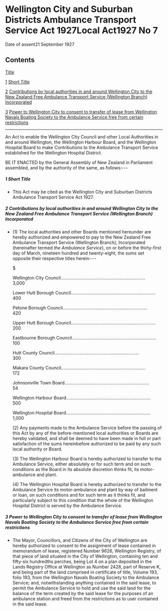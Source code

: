 # Wellington City and Suburban Districts Ambulance Transport Service Act 1927Local Act1927 No 7

Date of assent21 September 1927

## Contents

[Title][0]

[1][1] [Short Title][1]

[2][2] [Contributions by local authorities in and around Wellington City to the New Zealand Free Ambulance Transport Service (Wellington Branch) Incorporated][2]

[3][3] [Power to Wellington City to consent to transfer of lease from Wellington Navals Boating Society to the Ambulance Service free from certain restrictions][3]

---

An Act to enable the Wellington City Council and other Local Authorities in and around Wellington, the Wellington Harbour Board, and the Wellington Hospital Board to make Contributions to the Ambulance Transport Service established for the Wellington Hospital District.

BE IT ENACTED by the General Assembly of New Zealand in Parliament assembled, and by the authority of the same, as follows:---

##### 1 Short Title
    
*   This Act may be cited as the Wellington City and Suburban Districts Ambulance Transport Service Act 1927\.

##### 2 Contributions by local authorities in and around Wellington City to the New Zealand Free Ambulance Transport Service (Wellington Branch) Incorporated
    
*   (1) The local authorities and other Boards mentioned hereunder are hereby authorized and empowered to pay to the New Zealand Free Ambulance Transport Service (Wellington Branch), Incorporated (hereinafter termed _the Ambulance Service_), on or before the thirty-first day of March, nineteen hundred and twenty-eight, the sums set opposite their respective titles herein:---
    
    $
    
    Wellington City Council...................................................................  
    3,000
    
    Lower Hutt Borough Council...................................................................  
    400
    
    Petone Borough Council...................................................................  
    420
    
    Upper Hutt Borough Council...................................................................  
    200
    
    Eastbourne Borough Council...................................................................  
    100
    
    Hutt County Council...................................................................  
    300
    
    Makara County Council...................................................................  
    172
    
    Johnsonville Town Board...................................................................  
    54
    
    Wellington Harbour Board...................................................................  
    500
    
    Wellington Hospital Board...................................................................  
    1,000
    
    (2) Any payments made to the Ambulance Service before the passing of this Act by any of the before-mentioned local authorities or Boards are hereby validated, and shall be deemed to have been made in full or part satisfaction of the sums hereinbefore authorized to be paid by any such local authority or Board.
    
    (3) The Wellington Harbour Board is hereby authorized to transfer to the Ambulance Service, either absolutely or for such term and on such conditions as the Board in its absolute discretion thinks fit, its motor-ambulance and plant.
    
    (4) The Wellington Hospital Board is hereby authorized to transfer to the Ambulance Service its motor-ambulance and plant by way of bailment or loan, on such conditions and for such term as it thinks fit, and particularly subject to this condition that the whole of the Wellington Hospital District is served by the Ambulance Service.

##### 3 Power to Wellington City to consent to transfer of lease from Wellington Navals Boating Society to the Ambulance Service free from certain restrictions
    
*   The Mayor, Councillors, and Citizens of the City of Wellington are hereby authorized to consent to the assignment of lease contained in memorandum of lease, registered Number 9626, Wellington Registry, of that piece of land situated in the City of Wellington, containing ten and fifty-six hundredths perches, being Lot 4 on a plan deposited in the Lands Registry Office at Wellington as Number 2428, part of Reserve K, and being part of the land comprised in certificate of title, Volume 193, folio 193, from the Wellington Navals Boating Society to the Ambulance Service; and, notwithstanding anything contained in the said lease, to permit the Ambulance Service to hold and use the said land for the balance of the term created by the said lease for the purposes of an ambulance station and freed from the restrictions as to user contained in the said lease.



[0]: http://www.legislation.govt.nz/act/local/1927/0007/latest/whole.html#DLM45259
[1]: http://www.legislation.govt.nz/act/local/1927/0007/latest/whole.html#DLM45261
[2]: http://www.legislation.govt.nz/act/local/1927/0007/latest/whole.html#DLM45262
[3]: http://www.legislation.govt.nz/act/local/1927/0007/latest/whole.html#DLM45265